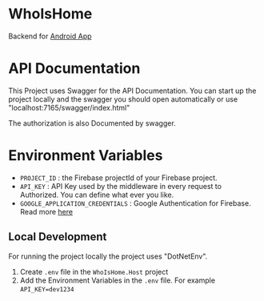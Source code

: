 # WhoIsHome
Backend for [Android App](https://github.com/Darki002/WhoIsHome.Android)

# API Documentation

This Project uses Swagger for the API Documentation. You can start up the project locally 
and the swagger you should open automatically or use "localhost:7165/swagger/index.html"

The authorization is also Documented by swagger.

# Environment Variables

- `PROJECT_ID` : the Firebase projectId of your Firebase project.
- `API_KEY` : API Key used by the middleware in every request to Authorized. You can define what ever you like. 
- `GOOGLE_APPLICATION_CREDENTIALS` : Google Authentication for Firebase. Read more [here](https://cloud.google.com/docs/authentication/provide-credentials-adc#wlif-key)

## Local Development

For running the project locally the project uses "DotNetEnv".

1. Create `.env` file in the `WhoIsHome.Host` project
2. Add the Environment Variables in the `.env` file. For example `API_KEY=dev1234`